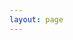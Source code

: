 ```yaml
---
layout: page
---
```


<script setup>
import {
  VPTeamPage,
  VPTeamPageTitle,
  VPTeamMembers
} from 'vitepress/theme'

const members = [
  {
    avatar: 'https://github.com/AaaXya.png',
    name: '无言',
    title: 'Chief',
    links: [
      { icon: {svg: `<svg t="1668955467432" class="icon" viewBox="0 0 1024 1024" version="1.1" xmlns="http://www.w3.org/2000/svg" p-id="1563" width="200" height="200"><path d="M937.4 423.9c-84 0-165.7-27.3-232.9-77.8v352.3c0 179.9-138.6 325.6-309.6 325.6S85.3 878.3 85.3 698.4c0-179.9 138.6-325.6 309.6-325.6 17.1 0 33.7 1.5 49.9 4.3v186.6c-15.5-6.1-32-9.2-48.6-9.2-76.3 0-138.2 65-138.2 145.3 0 80.2 61.9 145.3 138.2 145.3 76.2 0 138.1-65.1 138.1-145.3V0H707c0 134.5 103.7 243.5 231.6 243.5v180.3l-1.2 0.1" p-id="1564"></path></svg>`}}],
    sponsor:'https://github.com/AaaXya'
  },{
    avatar: '/ls.jpeg',
    name: 'ls',
    title: 'Subsidiary',
    links: [
      { icon:{svg:`<svg t="1669041702975" class="icon" viewBox="0 0 1024 1024" version="1.1" xmlns="http://www.w3.org/2000/svg" p-id="2695" width="200" height="200"><path d="M777.514667 131.669333a53.333333 53.333333 0 0 1 0 75.434667L728.746667 255.829333h49.92A160 160 0 0 1 938.666667 415.872v320a160 160 0 0 1-160 160H245.333333A160 160 0 0 1 85.333333 735.872v-320a160 160 0 0 1 160-160h49.749334L246.4 207.146667a53.333333 53.333333 0 1 1 75.392-75.434667l113.152 113.152c3.370667 3.370667 6.186667 7.04 8.448 10.965333h137.088c2.261333-3.925333 5.12-7.68 8.490667-11.008l113.109333-113.152a53.333333 53.333333 0 0 1 75.434667 0z m1.152 231.253334H245.333333a53.333333 53.333333 0 0 0-53.205333 49.365333l-0.128 4.010667v320c0 28.117333 21.76 51.157333 49.365333 53.162666l3.968 0.170667h533.333334a53.333333 53.333333 0 0 0 53.205333-49.365333l0.128-3.968v-320c0-29.44-23.893333-53.333333-53.333333-53.333334z m-426.666667 106.666666c29.44 0 53.333333 23.893333 53.333333 53.333334v53.333333a53.333333 53.333333 0 1 1-106.666666 0v-53.333333c0-29.44 23.893333-53.333333 53.333333-53.333334z m320 0c29.44 0 53.333333 23.893333 53.333333 53.333334v53.333333a53.333333 53.333333 0 1 1-106.666666 0v-53.333333c0-29.44 23.893333-53.333333 53.333333-53.333334z" p-id="2696"></path></svg>`},link:'https://space.bilibili.com/388151398'},
      { icon: 'github', link: 'https://github.com/AaaXya' },
      // { icon: 'twitter', link: 'https://twitter.com/aaaxyw' }
    ],
    // desc:'合作伙伴',
    sponsor:'https://space.bilibili.com/388151398'
  },
]
</script>

<VPTeamPage>
  <VPTeamPageTitle>
    <template #title>
    <b>关于我们</b>
    </template>
    <template #lead>
    本站基于<Hf title="https://vitepress.vuejs.org/"> vitepress </Hf>构建。vitepress 是 vue + vite 驱动的 ssg 生成工具。markdown 渲染，内嵌 vue 组件。使用起来体验非常好，集成了很多写法，很好的扩展性，本人已全面拥抱 vite。网页的内容基本上是我们团队成员英语学习过程中的一些笔记。<br>
    以下是我们团队的成员，欢迎<Hf title="/guide/family">加入我们</Hf>一起学习
    </template>
  </VPTeamPageTitle>
  <VPTeamMembers :members="members" />
</VPTeamPage>
